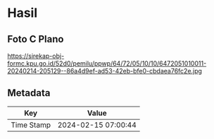 # Hasil

## Foto C Plano

https://sirekap-obj-formc.kpu.go.id/52d0/pemilu/ppwp/64/72/05/10/10/6472051010011-20240214-205129--86a4d9ef-ad53-42eb-bfe0-cbdaea76fc2e.jpg


## Metadata

| Key        | Value               |
| ---------- | ------------------- |
| Time Stamp | 2024-02-15 07:00:44 |



